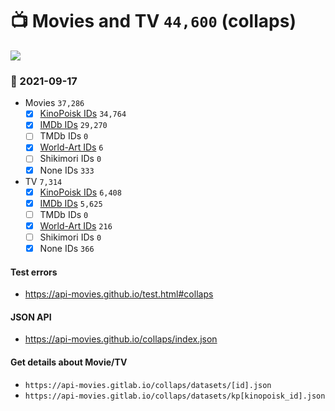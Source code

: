 # :tv: Movies and TV `44,600` (collaps)

<a href="https://API-Movies.github.io"><img src="https://API-Movies.github.io/banner.png?cache"></a>

### :date: 2021-09-17
- Movies `37,286`
  - [x] <a href="https://API-Movies.github.io/collaps/movie_kinopoisk_ids.json">KinoPoisk IDs</a> `34,764`
  - [x] <a href="https://API-Movies.github.io/collaps/movie_imdb_ids.json">IMDb IDs</a> `29,270`
  - [ ] TMDb IDs `0`
  - [x] <a href="https://API-Movies.github.io/collaps/movie_world_art_ids.json">World-Art IDs</a> `6`
  - [ ] Shikimori IDs `0`
  - [x] None IDs `333`
- TV `7,314`
  - [x] <a href="https://API-Movies.github.io/collaps/tv_kinopoisk_ids.json">KinoPoisk IDs</a> `6,408`
  - [x] <a href="https://API-Movies.github.io/collaps/tv_imdb_ids.json">IMDb IDs</a> `5,625`
  - [ ] TMDb IDs `0`
  - [x] <a href="https://API-Movies.github.io/collaps/tv_world_art_ids.json">World-Art IDs</a> `216`
  - [ ] Shikimori IDs `0`
  - [x] None IDs `366`
#### Test errors
- <a href='https://api-movies.github.io/test.html#collaps'>https://api-movies.github.io/test.html#collaps</a>
#### JSON API
- <a href='https://api-movies.github.io/collaps/index.json'>https://api-movies.github.io/collaps/index.json</a>
#### Get details about Movie/TV
- `https://api-movies.gitlab.io/collaps/datasets/[id].json`
- `https://api-movies.gitlab.io/collaps/datasets/kp[kinopoisk_id].json`
